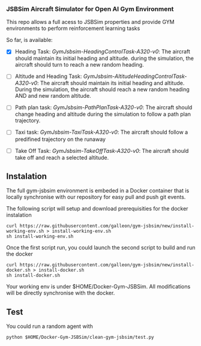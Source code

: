 ### JSBSim Aircraft Simulator for Open AI Gym Environment

This repo allows a full acess to JSBSim properties and provide GYM environments to perform reinforcement learning tasks

So far, is available:

 * [x] Heading Task: *GymJsbsim-HeadingControlTask-A320-v0*: The aircraft should maintain its initial heading and altitude. during the simulation, the aircraft should turn to reach a new random heading.
 * [ ] Altitude and Heading Task: *GymJsbsim-AltitudeHeadingControlTask-A320-v0*: The aircraft should maintain its initial heading and altitude. During the simulation, the aircraft should reach a new random heading AND and new random altitude.
 * [ ] Path plan task: *GymJsbsim-PathPlanTask-A320-v0*: The aircraft should change heading and altitude during the simulation to follow a path plan trajectory.
 * [ ] Taxi task: *GymJsbsim-TaxiTask-A320-v0*: The aircraft should follow a predifined trajectory on the runaway
 * [ ] Take Off Task: *GymJsbsim-TakeOffTask-A320-v0*: The aircraft should take off and reach a selected altitude.
 
 
 ## Instalation
 
 The full gym-jsbsim environment is embeded in a Docker container that is locally synchronise with our repository for easy pull and push git events.
 
 The following script will setup and download prerequisities for the docker instalation
```
curl https://raw.githubusercontent.com/galleon/gym-jsbsim/new/install-working-env.sh > install-working-env.sh
sh install-working-env.sh
```
Once the first script run, you could launch the second script to build and run the docker
```
curl https://raw.githubusercontent.com/galleon/gym-jsbsim/new/install-docker.sh > install-docker.sh
sh install-docker.sh
```

Your working env is under $HOME/Docker-Gym-JSBSim. All modifications will be directly synchronise with the docker.

## Test

You could run a random agent with 
```
python $HOME/Docker-Gym-JSBSim/clean-gym-jsbsim/test.py






